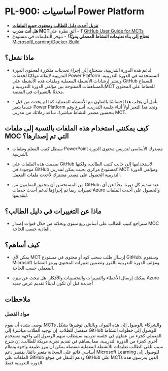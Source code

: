 # PL-900: أساسيات Power Platform

- **[تنزيل أحدث دليل للطالب ومحتوى جميع الملفات](https://learningdownloadcenter.microsoft.com/)**
- **هل أنت مدرب MCT؟** - ألق نظرة على [GitHub User Guide for MCTs](https://microsoftlearning.github.io/MCT-User-Guide/)
- **تحتاج إلى بناء تعليمات النشاط المعملي يدويًا؟** - تتوفر التعليمات في مستودع [MicrosoftLearning/Docker-Build](https://github.com/MicrosoftLearning/Docker-Build)

## ماذا نفعل؟

- لدعم هذه الدورة التدريبية، سنحتاج إلى إجراء تحديثات متكررة لمحتوى الدورة التدريبية لإبقائه مواكبًا لخدمات Power Platform المستخدمة في الدورة التدريبية.  وننشر إرشادات الأنشطة المعملية وملفات هذه الأنشطة على GitHub للسماح بالمساهمات المفتوحة بين مؤلفي الدورة التدريبية وMCT للحفاظ على المحتوى محدثًا بالتغييرات في المنصة.

- نأمل أن يجلب هذا إحساسًا بالتعاون مع الأنشطة المعملية كما لم يحدث من قبل - عندما يتغير Power Platform وتجد هذا التغير أولاً أثناء جلسة التدريب، أسرع وقم بتحسين مصدر النشاط مباشرةً.  ساعد زملائك من مدربي MCT.

## كيف يمكنني استخدام هذه الملفات بالنسبة إلى ملفات MOC التي تم إصدارها؟

- سيظل كتيب المعلم وملفات PowerPoint مصدرك الأساسي لتدريس محتوى الدورة التدريبية.

- صممت هذه الملفات على GitHub لاستخدامها إلى جانب كتيب الطالب، ولكنها موجودة في GitHub كمستودع مركزي بحيث يمكن لمدربي MCT ومؤلفي الدورة التدريبية الحصول على مصدر مشترك لأحدث ملفات المعمل.

- من المستحسن أن يتحقق المعلمون من GitHub، عند تقديم كل دورة، بحثًا عن أي تغييرات ربما تم إجراؤها لدعم أحدث خدمات Azure والحصول على أحدث الملفات لتقديمها.

## ماذا عن التغييرات في دليل الطالب؟

- سنراجع كتيب الطالب على أساس ربع سنوي ونحدّثه من خلال قنوات إصدار MOC العادية حسب الحاجة.

## كيف أساهم؟

- يمكن لأي MCT إرسال طلب سحب كود أو محتوى في مستودع GitHub، وستقوم Microsoft ومؤلف الدورة التدريبية بالفرز وتضمين تغييرات المحتوى ورمز النشاط المعملي حسب الحاجة.

- يمكنك إرسال الأخطاء والتغييرات والتحسينات والأفكار.  هل تبحث عن ميزة Azure جديدة قبل أن تكون لدينا؟  تقديم عرض جديد!

## ملاحظات

### مواد الفصل

يوصى بشدة أن يقوم MCTs والشركاء بالوصول إلى هذه المواد، وبالتالي توفيرها بشكل منفصل للطلاب.  إن توجيه الطلاب مباشرةً إلى GitHub للوصول إلى خطوات النشاط المعملي كجزء من عملهم في جلسة تدريبية سيتطلب منهم الوصول إلى واجهة مستخدم أخرى كجزء من الدورة التدريبية، مما يساهم في تقديم تجربة مربكة للطالب. إن شرح سبب تلقي الطالب تعليمات للأنشطة المعملية منفصلة يمكن أن يبرز طبيعة واجهة ونظام أساسي قائم على السحابة متغير دائمًا. يقتصر دعم Microsoft Learning للوصول إلى الملفات على GitHub ودعم التنقل في موقع GitHub على MCTs الذين يدرسون هذه الدورة التدريبية فقط.
